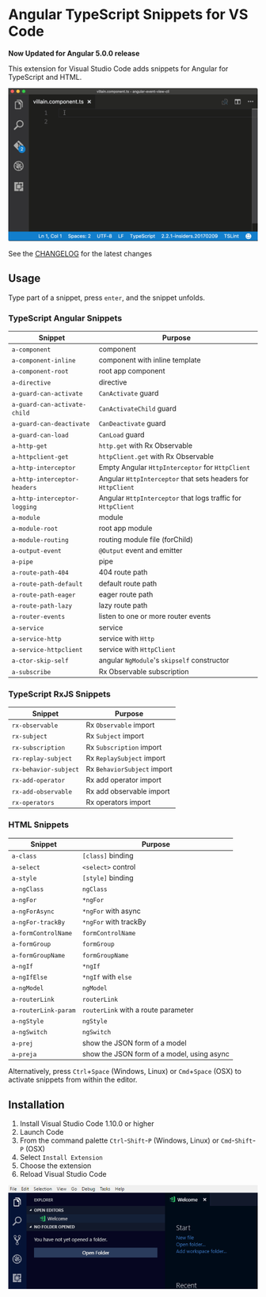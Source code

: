 # Angular TypeScript Snippets for VS Code

**Now Updated for Angular 5.0.0 release**

This extension for Visual Studio Code adds snippets for Angular for TypeScript and HTML.

![Use Extension](images/use-extension.gif)

See the [CHANGELOG](CHANGELOG.md) for the latest changes

## Usage

Type part of a snippet, press `enter`, and the snippet unfolds.

### TypeScript Angular Snippets

| Snippet                      | Purpose                    |
|------------------------------|----------------------------|
| `a-component`                | component |
| `a-component-inline`         | component with inline template |
| `a-component-root`           | root app component |
| `a-directive`                | directive |
| `a-guard-can-activate`       | `CanActivate` guard |
| `a-guard-can-activate-child` | `CanActivateChild` guard |
| `a-guard-can-deactivate`     | `CanDeactivate` guard |
| `a-guard-can-load`           | `CanLoad` guard |
| `a-http-get`                 | `http.get` with Rx Observable |
| `a-httpclient-get`           | `httpClient.get` with Rx Observable |
| `a-http-interceptor`         | Empty Angular `HttpInterceptor` for `HttpClient` |
| `a-http-interceptor-headers` | Angular `HttpInterceptor` that sets headers for `HttpClient` |
| `a-http-interceptor-logging` | Angular `HttpInterceptor` that logs traffic for `HttpClient` |
| `a-module`                   | module |
| `a-module-root`              | root app module |
| `a-module-routing`           | routing module file (forChild) |
| `a-output-event`             | `@Output` event and emitter |
| `a-pipe`                     | pipe |
| `a-route-path-404`           | 404 route path |
| `a-route-path-default`       | default route path |
| `a-route-path-eager`         | eager route path |
| `a-route-path-lazy`          | lazy route path |
| `a-router-events`            | listen to one or more router events |
| `a-service`                  | service |
| `a-service-http`             | service with `Http` |
| `a-service-httpclient`       | service with `HttpClient` |
| `a-ctor-skip-self`           | angular `NgModule`'s `skipself` constructor |
| `a-subscribe`                | Rx Observable subscription |

### TypeScript RxJS Snippets

| Snippet                      | Purpose                    |
|------------------------------|----------------------------|
| `rx-observable`              | Rx `Observable` import |
| `rx-subject`                 | Rx `Subject` import |
| `rx-subscription`            | Rx `Subscription` import |
| `rx-replay-subject`          | Rx `ReplaySubject` import |
| `rx-behavior-subject`        | Rx `BehaviorSubject` import |
| `rx-add-operator`            | Rx add operator import |
| `rx-add-observable`          | Rx add observable import |
| `rx-operators`               | Rx operators import |

### HTML Snippets

| Snippet                      | Purpose                             |
|------------------------------|-------------------------------------|
| `a-class`                    | `[class]` binding |
| `a-select`                   | `<select>` control |
| `a-style`                    | `[style]` binding |
| `a-ngClass`                  | `ngClass` |
| `a-ngFor`                    | `*ngFor` |
| `a-ngForAsync`               | `*ngFor` with async |
| `a-ngFor-trackBy`            | `*ngFor` with trackBy |
| `a-formControlName`          | `formControlName` |
| `a-formGroup`                | `formGroup` |
| `a-formGroupName`            | `formGroupName` |
| `a-ngIf`                     | `*ngIf` |
| `a-ngIfElse`                 | `*ngIf` with `else` |
| `a-ngModel`                  | `ngModel` |
| `a-routerLink`               | `routerLink` |
| `a-routerLink-param`         | `routerLink` with a route parameter |
| `a-ngStyle`                  | `ngStyle` |
| `a-ngSwitch`                 | `ngSwitch` |
| `a-prej`                     | show the JSON form of a model |
| `a-preja`                    | show the JSON form of a model, using async |

Alternatively, press `Ctrl`+`Space` (Windows, Linux) or `Cmd`+`Space` (OSX) to activate snippets from within the editor.

## Installation

1. Install Visual Studio Code 1.10.0 or higher
1. Launch Code
1. From the command palette `Ctrl`-`Shift`-`P` (Windows, Linux) or `Cmd`-`Shift`-`P` (OSX)
1. Select `Install Extension`
1. Choose the extension
1. Reload Visual Studio Code

![Install Extension](images/install-extension.gif)
